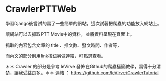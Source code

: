 # CrawlerPTTWeb

學習Django後嘗試的寫了一些簡單的網站，這次試著把爬蟲的功能放入網站上。

讓網站可以去抓取PTT Movie中的資料，並將資料呈現在頁面上。

抓取的內容包含文章的 title 、推文數、發文時間、作者等，

而內文的部分則用link按鈕另做連結，可點選查看。

＊＊ Crawler 的部分是參考 leVirve 發佈在Github的爬蟲極簡教學，寫得十分清楚，讓我受益良多。＊＊
連結 ： https://github.com/leVirve/CrawlerTutorial  
